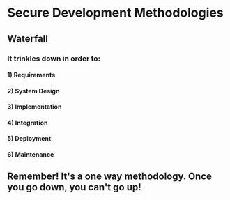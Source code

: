 # Secure Development Methodologies

## Waterfall

### It trinkles down in order to:

#### 1) Requirements

#### 2) System Design

#### 3) Implementation

#### 4) Integration

#### 5) Deployment

#### 6) Maintenance

## Remember! It's a one way methodology. Once you go down, you can't go up!
